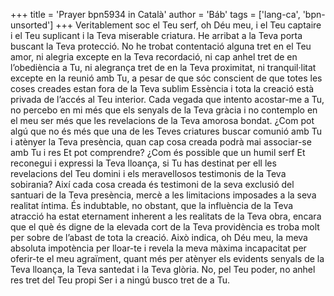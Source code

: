 +++
title = 'Prayer bpn5934 in Català'
author = 'Báb'
tags = ['lang-ca', 'bpn-unsorted']
+++
Veritablement soc el Teu serf, oh Déu meu, i el Teu captaire i el Teu suplicant i la Teva miserable criatura. He arribat a la Teva porta buscant la Teva protecció. No he trobat contentació alguna tret en el Teu amor, ni alegria excepte en la Teva recordació, ni cap anhel tret de en l’obediència a Tu, ni alegrança tret de en la Teva proximitat, ni tranquil·litat excepte en la reunió amb Tu, a pesar de que sóc conscient de que totes les coses creades estan fora de la Teva sublim Essència i tota la creació està privada de l’accés al Teu interior. Cada vegada que intento acostar-me a Tu, no percebo en mi més que els senyals de la Teva gràcia i no contemplo en el meu ser més que les revelacions de la Teva amorosa bondat. ¿Com pot algú que no és més que una de les Teves criatures buscar comunió amb Tu i atènyer la Teva presència, quan cap cosa creada podrà mai associar-se amb Tu i res Et pot comprendre? ¿Com és possible que un humil serf Et reconegui i expressi la Teva lloança, si Tu has destinat per ell les revelacions del Teu domini i els meravellosos testimonis de la Teva sobirania? Així cada cosa creada és testimoni de la seva exclusió del santuari de la Teva presència, mercè a les limitacions imposades a la seva realitat íntima. És indubtable, no obstant, que la influència de la Teva atracció ha estat eternament inherent a les realitats de la Teva obra, encara que el què és digne de la elevada cort de la Teva providència es troba molt per sobre de l’abast de tota la creació. Això indica, oh Déu meu, la meva absoluta impotència per lloar-te i revela la meva màxima incapacitat per oferir-te el meu agraïment, quant més per atènyer els evidents senyals de la Teva lloança, la Teva santedat i la Teva glòria. No, pel Teu poder, no anhel res tret del Teu propi Ser i a ningú busco tret de a Tu.
